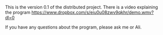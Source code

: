 This is the version 0.1 of the distributed project. There is a video explaining the program https://www.dropbox.com/s/eiu0u08zwv9qkhr/demo.wmv?dl=0

If you have any questions about the program, please ask me or Ali.

